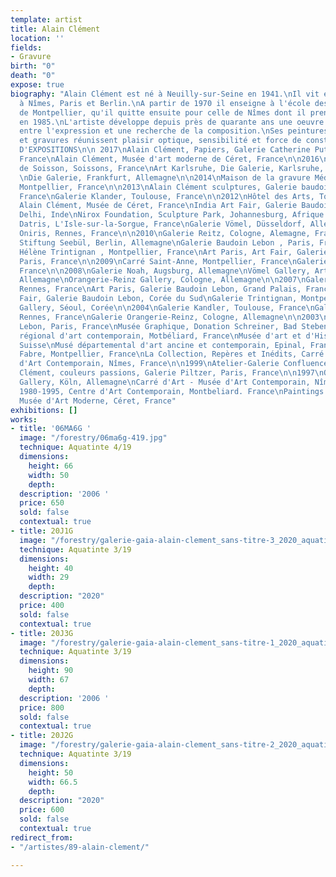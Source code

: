 ```yaml
---
template: artist
title: Alain Clément
location: ''
fields:
- Gravure
birth: "0"
death: "0"
expose: true
biography: "Alain Clément est né à Neuilly-sur-Seine en 1941.\nIl vit et travaille
  à Nîmes, Paris et Berlin.\nA partir de 1970 il enseigne à l'école des Beaux-arts
  de Montpellier, qu'il quitte ensuite pour celle de Nîmes dont il prend la direction
  en 1985.\nL'artiste développe depuis près de quarante ans une oeuvre abstraite située
  entre l'expression et une recherche de la composition.\nSes peintures, sculptures
  et gravures réunissent plaisir optique, sensibilité et force de construction.\n\n\nSELECTION
  D'EXPOSITIONS\n\n 2017\nAlain Clément, Papiers, Galerie Catherine Putman, Paris,
  France\nAlain Clément, Musée d'art moderne de Céret, France\n\n2016\nArsenal Musée
  de Soisson, Soissons, France\nArt Karlsruhe, Die Galerie, Karlsruhe, Allemagne\n\n2015
  \nDie Galerie, Frankfurt, Allemagne\n\n2014\nMaison de la gravure Méditerranée,
  Montpellier, France\n\n2013\nAlain Clément sculptures, Galerie baudoin lebon, Paris,
  France\nGalerie Klander, Toulouse, France\n\n2012\nHôtel des Arts, Toulon\nDonation
  Alain Clément, Musée de Céret, France\nIndia Art Fair, Galerie Baudoin Lebon, New
  Delhi, Inde\nNirox Foundation, Sculpture Park, Johannesburg, Afrique du Sud\nVilla
  Datris, L'Isle-sur-la-Sorgue, France\nGalerie Vömel, Düsseldorf, Allemagne\n\n2011\nGalerie
  Oniris, Rennes, France\n\n2010\nGalerie Reitz, Cologne, Alemagne, France\nNolde
  Stiftung Seebül, Berlin, Allemagne\nGalerie Baudoin Lebon , Paris, France\nGalerie
  Hélène Trintignan , Montpellier, France\nArt Paris, Art Fair, Galerie Baudoin Lebon,
  Paris, France\n\n2009\nCarré Saint-Anne, Montpellier, France\nGalerie Oniris, Rennes,
  France\n\n2008\nGalerie Noah, Augsburg, Allemagne\nVömel Gallery, Art Karlsruhe,
  Allemagne\nOrangerie-Reinz Gallery, Cologne, Allemagne\n\n2007\nGalerie Oniris,
  Rennes, France\nArt Paris, Galerie Baudoin Lebon, Grand Palais, France\nSéoul Art
  Fair, Galerie Baudoin Lebon, Corée du Sud\nGalerie Trintignan, Montpellier, France\n\n2006\nK
  Gallery, Séoul, Corée\n\n2004\nGalerie Kandler, Toulouse, France\nGalerie Oniris,
  Rennes, France\nGalerie Orangerie-Reinz, Cologne, Allemagne\n\n2003\nGalerie Baudoin
  Lebon, Paris, France\nMusée Graphique, Donation Schreiner, Bad Steben, Allemagne\n\n2002\nCentre
  régional d'art contemporain, Motbéliard, France\nMusée d'art et d'Histoire, Neuchâtel,
  Suisse\nMusé départemental d'art ancine et contemporain, Epinal, France\n\n2001\nMusée
  Fabre, Montpellier, France\nLa Collection, Repères et Inédits, Carré d'Art - Musée
  d'Art Contemporain, Nîmes, France\n\n1999\nAtelier-Galerie Confluences, Nîmes, France\n\n1998\nAlain
  Clément, couleurs passions, Galerie Piltzer, Paris, France\n\n1997\nOrangerie-Reinz
  Gallery, Köln, Allemagne\nCarré d'Art - Musée d'Art Contemporain, Nîmes, France\n\n1996\nPaintings
  1980-1995, Centre d'Art Contemporain, Montbeliard. France\nPaintings 1980-1995,
  Musée d'Art Moderne, Céret, France"
exhibitions: []
works:
- title: '06MA6G '
  image: "/forestry/06ma6g-419.jpg"
  technique: Aquatinte 4/19
  dimensions:
    height: 66
    width: 50
    depth: 
  description: '2006 '
  price: 650
  sold: false
  contextual: true
- title: 20J1G
  image: "/forestry/galerie-gaia-alain-clement_sans-titre-3_2020_aquatinte_39-8-x-28-5-cm.jpg"
  technique: Aquatinte 3/19
  dimensions:
    height: 40
    width: 29
    depth: 
  description: "2020"
  price: 400
  sold: false
  contextual: true
- title: 20J3G
  image: "/forestry/galerie-gaia-alain-clement_sans-titre-1_2020_aquatinte_90-x-67-cm.jpg"
  technique: Aquatinte 3/19
  dimensions:
    height: 90
    width: 67
    depth: 
  description: '2006 '
  price: 800
  sold: false
  contextual: true
- title: 20J2G
  image: "/forestry/galerie-gaia-alain-clement_sans-titre-2_2020_aquatinte_50-x-66_5-cm.jpg"
  technique: Aquatinte 3/19
  dimensions:
    height: 50
    width: 66.5
    depth: 
  description: "2020"
  price: 600
  sold: false
  contextual: true
redirect_from:
- "/artistes/89-alain-clement/"

---
```

